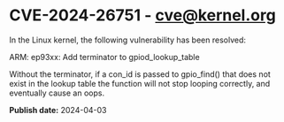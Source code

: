 # CVE-2024-26751 - cve@kernel.org

In the Linux kernel, the following vulnerability has been resolved:

ARM: ep93xx: Add terminator to gpiod_lookup_table

Without the terminator, if a con_id is passed to gpio_find() that
does not exist in the lookup table the function will not stop looping
correctly, and eventually cause an oops.

**Publish date:** 2024-04-03
